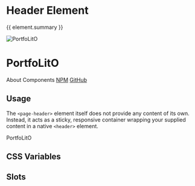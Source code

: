 <script setup>
import {inject} from "vue";
const element = inject("manifest").for("page", "header");
</script>

<style scoped>
.demo {
  & :deep(.content) {
    padding: 4px;
  }
  
  page-header {
    position: sticky;
    --header-bgColor: var(--vp-c-white);
    
    .dark & {
      --header-bgColor: var(--vp-c-bg-alt);
    }
  }
}
</style>

# Header Element

{{ element.summary }}

<demo static class="scale overview no-spacing">
  <page-header class="focus">
    <page-logo class="blur">
      <img src="/logo.svg" alt="PortfoLitO" />
      <h1 slot="headings">PortfoLitO</h1>
    </page-logo>
    <page-nav class="blur">
      <a>About</a>
      <a>Components</a>
      <a slot="socials" href="https://www.npmjs.com">NPM</a>
      <a slot="socials" href="https://github.com">GitHub</a>
    </page-nav>
  </page-header>
  <page-main class="blur">
    <content-hero slot="hero"></content-hero>
  </page-main>
</demo>

## Usage

The `<page-header>` element itself does not provide any content of its own.
Instead, it acts as a sticky, responsive container wrapping your supplied content in a native `<header>` element.

<demo>
  <page-header>PortfoLitO</page-header>
  <template #snippet>
    <body>
      {{preview}}
      <page-main>
        <!-- Your Content -->
      </page-main>
    </body>
  </template>
</demo>

## CSS Variables

<declaration :rows="element.cssProperties" />

## Slots

<declaration :rows="element.slots" />